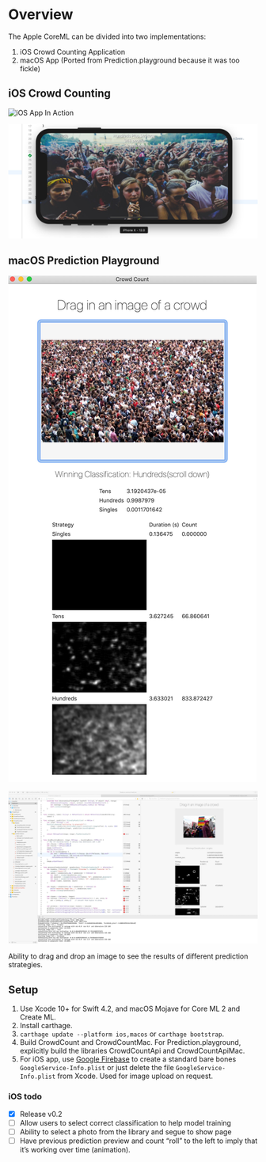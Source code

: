 # Overview

The Apple CoreML can be divided into two implementations:

1. iOS Crowd Counting Application
2. macOS App (Ported from Prediction.playground because it was too fickle)

## iOS Crowd Counting

![iOS App In Action](readmeimages/CrowdCountiOS.gif)

![iOS Development](readmeimages/CountiOsDevelopment.jpg)

## macOS Prediction Playground

![MacOS App](readmeimages/CrowdCountMac.jpg)

![MacOS Prediction Playground](readmeimages/CountPlayground.jpg)

Ability to drag and drop an image to see the results of different prediction strategies.

## Setup

1. Use Xcode 10+ for Swift 4.2, and macOS Mojave for Core ML 2 and Create ML.
2. Install carthage.
3. `carthage update --platform ios,macos` or `carthage bootstrap`.
4. Build CrowdCount and CrowdCountMac. For Prediction.playground, explicitly build the libraries CrowdCountApi and CrowdCountApiMac.
5. For iOS app, use [Google Firebase](https://firebase.google.com/) to create a standard bare bones `GoogleService-Info.plist`
or just delete the file `GoogleService-Info.plist` from Xcode. Used for image upload on request.

### iOS todo

- [x] Release v0.2
- [ ] Allow users to select correct classification to help model training
- [ ] Ability to select a photo from the library and segue to show page
- [ ] Have previous prediction preview and count “roll” to the left to imply that it’s working over time (animation).

